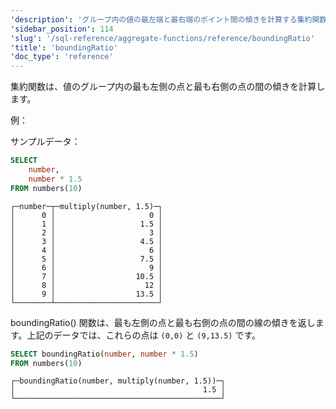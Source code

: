 ```yaml
---
'description': 'グループ内の値の最左端と最右端のポイント間の傾きを計算する集約関数。'
'sidebar_position': 114
'slug': '/sql-reference/aggregate-functions/reference/boundingRatio'
'title': 'boundingRatio'
'doc_type': 'reference'
---
```


集約関数は、値のグループ内の最も左側の点と最も右側の点の間の傾きを計算します。

例：

サンプルデータ：
```sql
SELECT
    number,
    number * 1.5
FROM numbers(10)
```
```response
┌─number─┬─multiply(number, 1.5)─┐
│      0 │                     0 │
│      1 │                   1.5 │
│      2 │                     3 │
│      3 │                   4.5 │
│      4 │                     6 │
│      5 │                   7.5 │
│      6 │                     9 │
│      7 │                  10.5 │
│      8 │                    12 │
│      9 │                  13.5 │
└────────┴───────────────────────┘
```

boundingRatio() 関数は、最も左側の点と最も右側の点の間の線の傾きを返します。上記のデータでは、これらの点は `(0,0)` と `(9,13.5)` です。

```sql
SELECT boundingRatio(number, number * 1.5)
FROM numbers(10)
```
```response
┌─boundingRatio(number, multiply(number, 1.5))─┐
│                                          1.5 │
└──────────────────────────────────────────────┘
```
